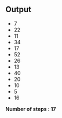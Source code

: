 


## Output

* 7
* 22
* 11
* 34
* 17
* 52
* 26
* 13
* 40
* 20
* 10
* 5
* 16


**Number of steps : 17**
